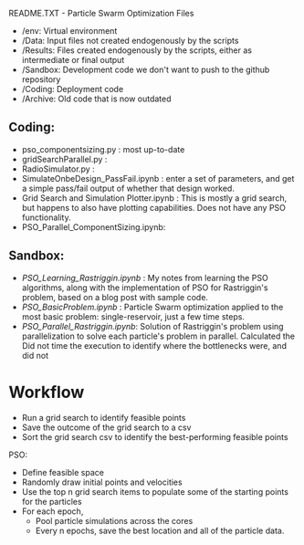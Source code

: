 README.TXT - Particle Swarm Optimization Files

- /env: Virtual environment
- /Data: Input files not created endogenously by the scripts
- /Results: Files created endogenously by the scripts, either as intermediate or final output
- /Sandbox: Development code we don't want to push to the github repository
- /Coding: Deployment code
- /Archive: Old code that is now outdated

## Coding:
- pso_componentsizing.py : most up-to-date
- gridSearchParallel.py : 
- RadioSimulator.py :
- SimulateOnbeDesign_PassFail.ipynb : enter a set of parameters, and get a simple pass/fail output of whether that design worked.
- Grid Search and Simulation Plotter.ipynb : This is mostly a grid search, but happens to also have plotting capabilities. Does not have any PSO functionality. 
- PSO_Parallel_ComponentSizing.ipynb:


## Sandbox:
- *PSO_Learning_Rastriggin.ipynb* : My notes from learning the PSO algorithms, along with the implementation of PSO for Rastriggin's problem, based on a blog post with sample code.
- *PSO_BasicProblem.ipynb* : Particle Swarm optimization applied to the most basic problem: single-reservoir, just a few time steps.
- *PSO_Parallel_Rastriggin.ipynb*: Solution of Rastriggin's problem using parallelization to solve each particle's problem in parallel. Calculated the Did not time the execution to identify where the bottlenecks were, and did not 


# Workflow

- Run a grid search to identify feasible points
- Save the outcome of the grid search to a csv
- Sort the grid search csv to identify the best-performing feasible points

PSO:
- Define feasible space
- Randomly draw initial points and velocities
- Use the top n grid search items to populate some of the starting points for the particles
- For each epoch,
  - Pool particle simulations across the cores
  - Every n epochs, save the best location and all of the particle data.

